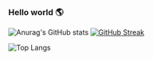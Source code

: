 ### Hello world 🌎
![Anurag's GitHub stats](https://github-readme-stats.vercel.app/api?username=thalesinacioo&show_icons=true&theme=radical)
[![GitHub Streak](https://github-readme-streak-stats.herokuapp.com/?user=thalesinacioo)](https://git.io/streak-stats)

![Top Langs](https://github-readme-stats.vercel.app/api/top-langs/?username=thalesinacioo&langs_count=5&theme=default)

<!--
**thalesinacioo/thalesinacioo** is a ✨ _special_ ✨ repository because its `README.md` (this file) appears on your GitHub profile.

Here are some ideas to get you started:


- 🔭 I’m currently working on ...
- 🌱 I’m currently learning ...
- 👯 I’m looking to collaborate on ...
- 🤔 I’m looking for help with ...
- 💬 Ask me about ...
- 📫 How to reach me: ...
- 😄 Pronouns: ...
- ⚡ Fun fact: ...
-->
